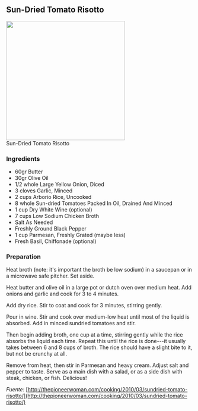 ## Sun-Dried Tomato Risotto

<div class="image">
  <img src="https://i.imgur.com/F1MN8xg.jpg" height=320/>
  <div class="caption">Sun-Dried Tomato Risotto</div>
</div>

### Ingredients
  * 60gr Butter
  * 30gr Olive Oil
  * 1/2 whole Large Yellow Onion, Diced
  * 3 cloves Garlic, Minced
  * 2 cups Arborio Rice, Uncooked
  * 8 whole Sun-dried Tomatoes Packed In Oil, Drained And Minced
  * 1 cup Dry White Wine (optional)
  * 7 cups Low Sodium Chicken Broth
  * Salt As Needed
  * Freshly Ground Black Pepper
  * 1 cup Parmesan, Freshly Grated (maybe less)
  * Fresh Basil, Chiffonade (optional)

### Preparation

Heat broth (note: it's important the broth be low sodium) in a saucepan or in a microwave safe pitcher. Set aside.

Heat butter and olive oil in a large pot or dutch oven over medium heat. Add onions and garlic and cook for 3 to 4 minutes.

Add dry rice. Stir to coat and cook for 3 minutes, stirring gently.

Pour in wine. Stir and cook over medium-low heat until most of the liquid is absorbed. Add in minced sundried tomatoes and stir.

Then begin adding broth, one cup at a time, stirring gently while the rice absorbs the liquid each time. Repeat this until the rice is done---it usually takes between 6 and 8 cups of broth. The rice should have a slight bite to it, but not be crunchy at all.

Remove from heat, then stir in Parmesan and heavy cream. Adjust salt and pepper to taste. Serve as a main dish with a salad, or as a side dish with steak, chicken, or fish. Delicious!

*Fuente:* [http://thepioneerwoman.com/cooking/2010/03/sundried-tomato-risotto/](http://thepioneerwoman.com/cooking/2010/03/sundried-tomato-risotto/)
